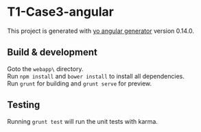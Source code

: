 # T1-Case3-angular

This project is generated with [yo angular generator](https://github.com/yeoman/generator-angular)
version 0.14.0.

## Build & development

Goto the `webapp\` directory.  
Run `npm install` and `bower install` to install all dependencies.  
Run `grunt` for building and `grunt serve` for preview.

## Testing

Running `grunt test` will run the unit tests with karma.

